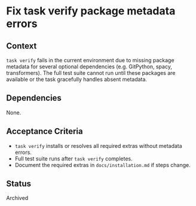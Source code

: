 # Fix task verify package metadata errors

## Context
`task verify` fails in the current environment due to missing package metadata for
several optional dependencies (e.g. GitPython, spacy, transformers). The full
test suite cannot run until these packages are available or the task gracefully
handles absent metadata.

## Dependencies

None.

## Acceptance Criteria
- `task verify` installs or resolves all required extras without metadata errors.
- Full test suite runs after `task verify` completes.
- Document the required extras in `docs/installation.md` if steps change.

## Status
Archived
